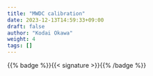```yaml
---
title: "MWDC calibration"
date: 2023-12-13T14:59:33+09:00
draft: false
author: "Kodai Okawa"
weight: 4
tags: []
---
```


{{% badge %}}{{< signature >}}{{% /badge %}}
